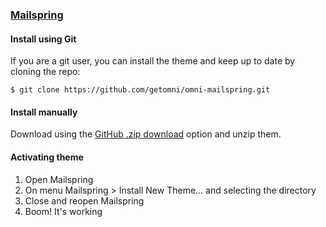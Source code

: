 ### [Mailspring](https://getmailspring.com/)

#### Install using Git

If you are a git user, you can install the theme and keep up to date by cloning the repo:

    $ git clone https://github.com/getomni/omni-mailspring.git

#### Install manually

Download using the [GitHub .zip download](https://github.com/getomni/omni-mailspring/archive/master.zip) option and unzip them.

#### Activating theme

1. Open Mailspring
1. On menu Mailspring > Install New Theme... and selecting the directory
1. Close and reopen Mailspring
1. Boom! It's working

